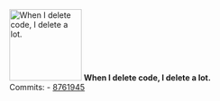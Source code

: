 <img src="https://github.com/my-badges/my-badges/blob/main/src/all-badges/mass-delete-commit/mass-delete-commit.png?raw=true" alt="When I delete code, I delete a lot." title="When I delete code, I delete a lot." width="128">
<strong>When I delete code, I delete a lot.</strong>
<br>Commits:
- <a href="https://github.com/antonmedv/fx/commit/8761945f3893bcabf35b83e9c6814c9a218c52a2">8761945</a>